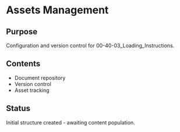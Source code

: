 # Assets Management

## Purpose
Configuration and version control for 00-40-03_Loading_Instructions.

## Contents
- Document repository
- Version control
- Asset tracking

## Status
Initial structure created - awaiting content population.
